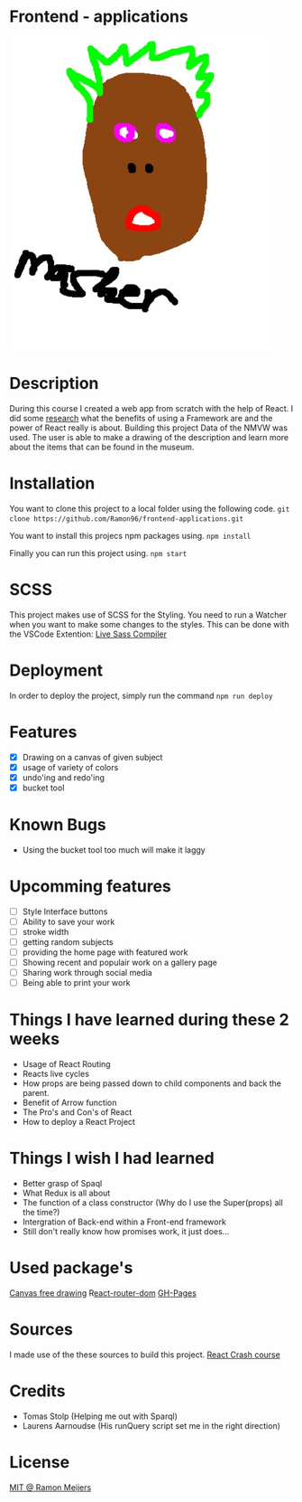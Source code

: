 # Frontend - applications
![alt text](https://github.com/Ramon96/frontend-applications/blob/master/documentation/img/mask.jpg?raw=true "Sister's artwork")

# Description
During this course I created a web app from scratch with the help of React. I did some [research](https://github.com/Ramon96/frontend-applications/wiki) what the benefits of using a Framework are and the power of React really is about. Building this project Data of the NMVW was used. The user is able to make a drawing of the description and learn more about the items that can be found in the museum.

# Installation
You want to clone this project to a local folder using the following code. 
`git clone https://github.com/Ramon96/frontend-applications.git`

You want to install this projecs npm packages using.
`npm install` 

Finally you can run this project using.
`npm start`

# SCSS
This project makes use of SCSS for the Styling. 
You need to run a Watcher when you want to make some changes to the styles.
This can be done with the VSCode Extention: [Live Sass Compiler](https://marketplace.visualstudio.com/items?itemName=ritwickdey.live-sass)

# Deployment
In order to deploy the project, simply run the  command `npm run deploy`

# Features
- [x] Drawing on a canvas of given subject
- [x] usage of variety of colors
- [x] undo'ing and redo'ing
- [x] bucket tool

# Known Bugs 
 * Using the bucket tool too much will make it laggy
 
# Upcomming features
- [ ] Style Interface buttons
- [ ] Ability to save your work
- [ ] stroke width
- [ ] getting random subjects
- [ ] providing the home page with featured work
- [ ] Showing recent and populair work on a gallery page
- [ ] Sharing work through social media
- [ ] Being able to print your work

# Things I have learned during these 2 weeks
 * Usage of React Routing 
 * Reacts live cycles
 * How props are being passed down to child components and back the parent.
 * Benefit of Arrow function
 * The Pro's and Con's of React
 * How to deploy a React Project
 
# Things I wish I had learned
 * Better grasp of Spaql
 * What Redux is all about
 * The function of a class constructor (Why do I use the Super(props) all the time?)
 * Intergration of Back-end within a Front-end framework
 * Still don't really know how promises work, it just does...
 
 # Used package's
 [Canvas free drawing](https://www.federicomoretti.dev/canvas-free-drawing)
 R[eact-router-dom](https://www.npmjs.com/package/react-router-dom)
 [GH-Pages](https://www.npmjs.com/package/gh-pages)

# Sources
I made use of the these sources to build this project.
[React Crash course](https://www.youtube.com/watch?v=sBws8MSXN7A)

# Credits
 * Tomas Stolp (Helping me out with Sparql)
 * Laurens Aarnoudse (His runQuery script set me in the right direction)

# License
[MIT @ Ramon Meijers](https://github.com/Ramon96/frontend-applications/blob/master/LICENSE)
